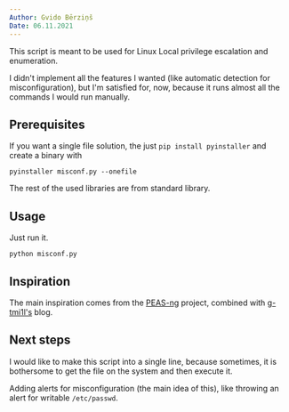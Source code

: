 ```yaml
---
Author: Gvido Bērziņš
Date: 06.11.2021
---
```


This script is meant to be used for Linux Local privilege escalation and
enumeration.

I didn't implement all the features I wanted (like automatic detection
for misconfiguration), but I'm satisfied for, now, because it runs almost
all the commands I would run manually.

## Prerequisites

If you want a single file solution, the just `pip install pyinstaller`
and create a binary with

```
pyinstaller misconf.py --onefile
```

The rest of the used libraries are from standard library.

## Usage

Just run it.

```
python misconf.py
```

## Inspiration

The main inspiration comes from the [PEAS-ng](https://github.com/carlospolop/PEASS-ng/tree/master/linPEAS) project, combined with [g-tmi1l's](https://blog.g0tmi1k.com/2011/08/basic-linux-privilege-escalation/) blog.

## Next steps

I would like to make this script into a single line, because sometimes, it
is bothersome to get the file on the system and then execute it.

Adding alerts for misconfiguration (the main idea of this), like throwing
an alert for writable `/etc/passwd`.
